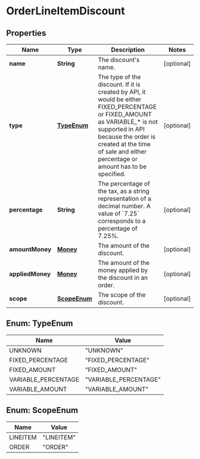 
# OrderLineItemDiscount

## Properties
Name | Type | Description | Notes
------------ | ------------- | ------------- | -------------
**name** | **String** | The discount&#39;s name. |  [optional]
**type** | [**TypeEnum**](#TypeEnum) | The type of the discount. If it is created by API, it would be either FIXED_PERCENTAGE or FIXED_AMOUNT as VARIABLE_* is not supported in API because the order is created at the time of sale and either percentage or amount has to be specified. |  [optional]
**percentage** | **String** | The percentage of the tax, as a string representation of a decimal number. A value of &#x60;7.25&#x60; corresponds to a percentage of 7.25%. |  [optional]
**amountMoney** | [**Money**](Money.md) | The amount of the discount. |  [optional]
**appliedMoney** | [**Money**](Money.md) | The amount of the money applied by the discount in an order. |  [optional]
**scope** | [**ScopeEnum**](#ScopeEnum) | The scope of the discount. |  [optional]


<a name="TypeEnum"></a>
## Enum: TypeEnum
Name | Value
---- | -----
UNKNOWN | &quot;UNKNOWN&quot;
FIXED_PERCENTAGE | &quot;FIXED_PERCENTAGE&quot;
FIXED_AMOUNT | &quot;FIXED_AMOUNT&quot;
VARIABLE_PERCENTAGE | &quot;VARIABLE_PERCENTAGE&quot;
VARIABLE_AMOUNT | &quot;VARIABLE_AMOUNT&quot;


<a name="ScopeEnum"></a>
## Enum: ScopeEnum
Name | Value
---- | -----
LINEITEM | &quot;LINEITEM&quot;
ORDER | &quot;ORDER&quot;



